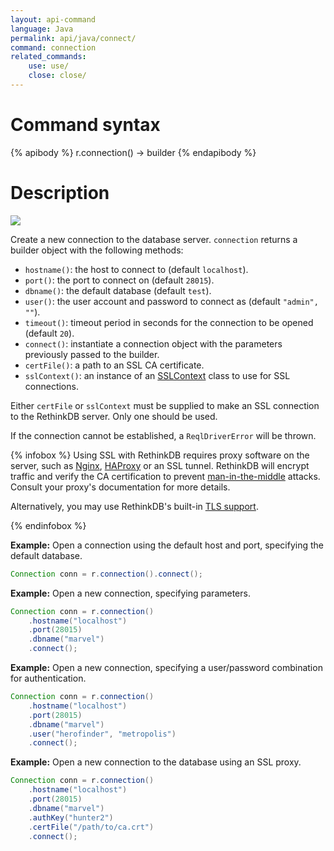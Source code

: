 ```yaml
---
layout: api-command
language: Java
permalink: api/java/connect/
command: connection
related_commands:
    use: use/
    close: close/
---
```


# Command syntax #

{% apibody %}
r.connection() &rarr; builder
{% endapibody %}

# Description #

<img src="/assets/images/docs/api_illustrations/connect_javascript.png" class="api_command_illustration" />

Create a new connection to the database server. `connection` returns a builder object with the following methods:

- `hostname()`: the host to connect to (default `localhost`).
- `port()`: the port to connect on (default `28015`).
- `dbname()`: the default database (default `test`).
- `user()`: the user account and password to connect as (default `"admin", ""`).
- `timeout()`: timeout period in seconds for the connection to be opened (default `20`).
- `connect()`: instantiate a connection object with the parameters previously passed to the builder.
- `certFile()`: a path to an SSL CA certificate.
- `sslContext()`: an instance of an [SSLContext](https://docs.oracle.com/javase/8/docs/api/javax/net/ssl/SSLContext.html) class to use for SSL connections.

Either `certFile` or `sslContext` must be supplied to make an SSL connection to the RethinkDB server. Only one should be used.

If the connection cannot be established, a `ReqlDriverError` will be thrown.

<!-- break -->

{% infobox %}
Using SSL with RethinkDB requires proxy software on the server, such as [Nginx][], [HAProxy][] or an SSL tunnel. RethinkDB will encrypt traffic and verify the CA certification to prevent [man-in-the-middle][mitm] attacks. Consult your proxy's documentation for more details.

[Nginx]: http://nginx.org/
[HAProxy]: http://www.haproxy.org/
[mitm]: http://en.wikipedia.org/wiki/Man-in-the-middle_attack

Alternatively, you may use RethinkDB's built-in [TLS support][tls].

[tls]: /docs/security/
{% endinfobox %}

__Example:__ Open a connection using the default host and port, specifying the default database.

```java
Connection conn = r.connection().connect();
```

__Example:__ Open a new connection, specifying parameters.

```java
Connection conn = r.connection()
    .hostname("localhost")
    .port(28015)
    .dbname("marvel")
    .connect();
```

__Example:__ Open a new connection, specifying a user/password combination for authentication.

```java
Connection conn = r.connection()
    .hostname("localhost")
    .port(28015)
    .dbname("marvel")
    .user("herofinder", "metropolis")
    .connect();
```

__Example:__ Open a new connection to the database using an SSL proxy.

```java
Connection conn = r.connection()
    .hostname("localhost")
    .port(28015)
    .dbname("marvel")
    .authKey("hunter2")
    .certFile("/path/to/ca.crt")
    .connect();
```
